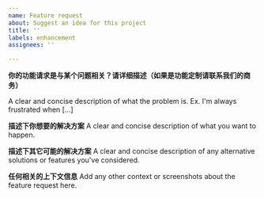 ```yaml
---
name: Feature request
about: Suggest an idea for this project
title: ''
labels: enhancement
assignees: ''

---
```


**你的功能请求是与某个问题相关？请详细描述（如果是功能定制请联系我们的商务）**

A clear and concise description of what the problem is. Ex. I'm always frustrated when [...]

**描述下你想要的解决方案**
A clear and concise description of what you want to happen.

**描述下其它可能的解决方案**
A clear and concise description of any alternative solutions or features you've considered.

**任何相关的上下文信息**
Add any other context or screenshots about the feature request here.
